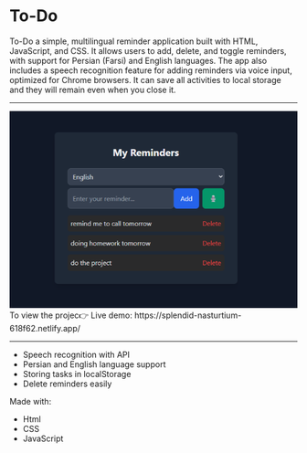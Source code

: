 # To-Do
To-Do a simple, multilingual reminder application built with HTML, JavaScript, and CSS. It allows users to add, delete, and toggle reminders, with support for Persian (Farsi) and English languages. The app also includes a speech recognition feature for adding reminders via voice input, optimized for Chrome browsers. It can save all activities to local storage and they will remain even when you close it.

---
<img src="result.png" alt="EyeYOLO Demo" width="550"/>
To view the projec👉 
Live demo: https://splendid-nasturtium-618f62.netlify.app/

---
- Speech recognition with API
- Persian and English language support
- Storing tasks in localStorage
- Delete reminders easily
  
Made with:
- Html 
- CSS
- JavaScript 
